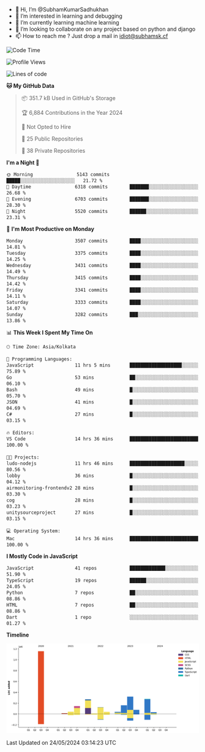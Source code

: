 - 👋 Hi, I’m @SubhamKumarSadhukhan
- 👀 I’m interested in learning and debugging
- 🌱 I’m currently learning machine learning
- 💞️ I’m looking to collaborate on any project based on python and django
- 📫 How to reach me ?
      Just drop a mail in idiot@subhamsk.cf

<!---
SubhamKumarSadhukhan/SubhamKumarSadhukhan is a ✨ special ✨ repository because its `README.md` (this file) appears on your GitHub profile.
You can click the Preview link to take a look at your changes.
--->


<!--START_SECTION:waka-->
![Code Time](http://img.shields.io/badge/Code%20Time-2%2C207%20hrs%2040%20mins-blue)

![Profile Views](http://img.shields.io/badge/Profile%20Views-0-blue)

![Lines of code](https://img.shields.io/badge/From%20Hello%20World%20I%27ve%20Written-2.7%20million%20lines%20of%20code-blue)

**🐱 My GitHub Data** 

> 📦 351.7 kB Used in GitHub's Storage 
 > 
> 🏆 6,884 Contributions in the Year 2024
 > 
> 🚫 Not Opted to Hire
 > 
> 📜 25 Public Repositories 
 > 
> 🔑 38 Private Repositories 
 > 
**I'm a Night 🦉** 

```text
🌞 Morning                5143 commits        █████░░░░░░░░░░░░░░░░░░░░   21.72 % 
🌆 Daytime                6318 commits        ███████░░░░░░░░░░░░░░░░░░   26.68 % 
🌃 Evening                6703 commits        ███████░░░░░░░░░░░░░░░░░░   28.30 % 
🌙 Night                  5520 commits        ██████░░░░░░░░░░░░░░░░░░░   23.31 % 
```
📅 **I'm Most Productive on Monday** 

```text
Monday                   3507 commits        ████░░░░░░░░░░░░░░░░░░░░░   14.81 % 
Tuesday                  3375 commits        ████░░░░░░░░░░░░░░░░░░░░░   14.25 % 
Wednesday                3431 commits        ████░░░░░░░░░░░░░░░░░░░░░   14.49 % 
Thursday                 3415 commits        ████░░░░░░░░░░░░░░░░░░░░░   14.42 % 
Friday                   3341 commits        ████░░░░░░░░░░░░░░░░░░░░░   14.11 % 
Saturday                 3333 commits        ████░░░░░░░░░░░░░░░░░░░░░   14.07 % 
Sunday                   3282 commits        ███░░░░░░░░░░░░░░░░░░░░░░   13.86 % 
```


📊 **This Week I Spent My Time On** 

```text
🕑︎ Time Zone: Asia/Kolkata

💬 Programming Languages: 
JavaScript               11 hrs 5 mins       ███████████████████░░░░░░   75.89 % 
Go                       53 mins             ██░░░░░░░░░░░░░░░░░░░░░░░   06.10 % 
Bash                     49 mins             █░░░░░░░░░░░░░░░░░░░░░░░░   05.70 % 
JSON                     41 mins             █░░░░░░░░░░░░░░░░░░░░░░░░   04.69 % 
C#                       27 mins             █░░░░░░░░░░░░░░░░░░░░░░░░   03.15 % 

🔥 Editors: 
VS Code                  14 hrs 36 mins      █████████████████████████   100.00 % 

🐱‍💻 Projects: 
ludo-nodejs              11 hrs 46 mins      ████████████████████░░░░░   80.56 % 
lobby                    36 mins             █░░░░░░░░░░░░░░░░░░░░░░░░   04.12 % 
airmonitoring-frontendv2 28 mins             █░░░░░░░░░░░░░░░░░░░░░░░░   03.30 % 
cog                      28 mins             █░░░░░░░░░░░░░░░░░░░░░░░░   03.23 % 
unitysourceproject       27 mins             █░░░░░░░░░░░░░░░░░░░░░░░░   03.15 % 

💻 Operating System: 
Mac                      14 hrs 36 mins      █████████████████████████   100.00 % 
```

**I Mostly Code in JavaScript** 

```text
JavaScript               41 repos            █████████████░░░░░░░░░░░░   51.90 % 
TypeScript               19 repos            ██████░░░░░░░░░░░░░░░░░░░   24.05 % 
Python                   7 repos             ██░░░░░░░░░░░░░░░░░░░░░░░   08.86 % 
HTML                     7 repos             ██░░░░░░░░░░░░░░░░░░░░░░░   08.86 % 
Dart                     1 repo              ░░░░░░░░░░░░░░░░░░░░░░░░░   01.27 % 
```



**Timeline**

![Lines of Code chart](https://raw.githubusercontent.com/SubhamKumarSadhukhan/SubhamKumarSadhukhan/main/assets/bar_graph.png)


 Last Updated on 24/05/2024 03:14:23 UTC
<!--END_SECTION:waka-->
